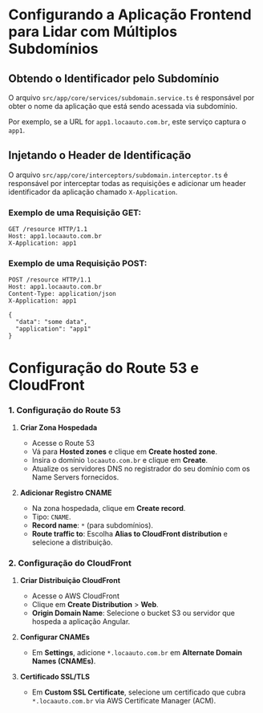 # Configurando a Aplicação Frontend para Lidar com Múltiplos Subdomínios

## Obtendo o Identificador pelo Subdomínio

O arquivo `src/app/core/services/subdomain.service.ts` é responsável por obter o nome da aplicação que está sendo acessada via subdomínio.

Por exemplo, se a URL for `app1.locaauto.com.br`, este serviço captura o `app1`.

## Injetando o Header de Identificação

O arquivo `src/app/core/interceptors/subdomain.interceptor.ts` é responsável por interceptar todas as requisições e adicionar um header identificador da aplicação chamado `X-Application`.

### Exemplo de uma Requisição GET:

```plaintext
GET /resource HTTP/1.1
Host: app1.locaauto.com.br
X-Application: app1
```

### Exemplo de uma Requisição POST:
```plaintext
POST /resource HTTP/1.1
Host: app1.locaauto.com.br
Content-Type: application/json
X-Application: app1

{
  "data": "some data",
  "application": "app1"
}
```


# Configuração do Route 53 e CloudFront

### 1. Configuração do Route 53

1. **Criar Zona Hospedada**
   - Acesse o Route 53
   - Vá para **Hosted zones** e clique em **Create hosted zone**.
   - Insira o domínio `locaauto.com.br` e clique em **Create**.
   - Atualize os servidores DNS no registrador do seu domínio com os Name Servers fornecidos.

2. **Adicionar Registro CNAME**
   - Na zona hospedada, clique em **Create record**.
   - Tipo: `CNAME`.
   - **Record name**: `*` (para subdomínios).
   - **Route traffic to**: Escolha **Alias to CloudFront distribution** e selecione a distribuição.

### 2. Configuração do CloudFront

1. **Criar Distribuição CloudFront**
   - Acesse o AWS CloudFront
   - Clique em **Create Distribution** > **Web**.
   - **Origin Domain Name**: Selecione o bucket S3 ou servidor que hospeda a aplicação Angular.

2. **Configurar CNAMEs**
   - Em **Settings**, adicione `*.locaauto.com.br` em **Alternate Domain Names (CNAMEs)**.

3. **Certificado SSL/TLS**
   - Em **Custom SSL Certificate**, selecione um certificado que cubra `*.locaauto.com.br` via AWS Certificate Manager (ACM).
